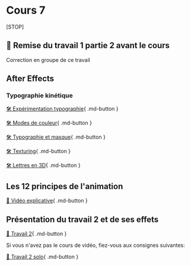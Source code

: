 # Cours 7    

[STOP]

## 🚨 Remise du travail 1 partie 2 avant le cours     
Correction en groupe de ce travail   
      
## After Effects
### Typographie kinétique
[🛠️ Expérimentation typographie](exercices_ae/09_experimentation_typo.md){ .md-button }       
    
[🛠️ Modes de couleur](exercices_ae/09_modes_couleur.md){ .md-button }       
    
[🛠️ Typographie et masque](exercices_ae/09_typo_masque.md){ .md-button }       
    
[🛠️ Texturing](exercices_ae/09_texturing.md){ .md-button }       
    
[🛠️ Lettres en 3D](exercices_ae/09_3d_lettre.md){ .md-button }       

      
## Les 12 principes de l'animation
[📁 Vidéo explicative]( https://vimeo.com/93206523){ .md-button }          
<vimeo src="93206523"></vimeo>

      
## Présentation du travail 2 et de ses effets   
[💼 Travail 2](exercices_ae/travail2.md){ .md-button }          

Si vous n'avez pas le cours de vidéo, fiez-vous aux consignes suivantes:     

[💼 Travail 2 solo](exercices_ae/travail2_solo.md){ .md-button }          
